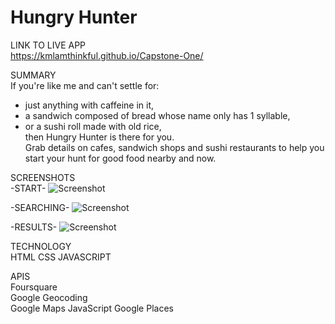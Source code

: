 # Hungry Hunter
LINK TO LIVE APP</br>
https://kmlamthinkful.github.io/Capstone-One/

SUMMARY
</br>
If you're like me and can't settle for:</br> 
 -  just anything with caffeine in it, </br>
 -  a sandwich composed of bread whose name only has 1 syllable,</br>
 -  or a sushi roll made with old rice,</br>
then Hungry Hunter is there for you.</br>
Grab details on cafes, sandwich shops and sushi restaurants to help you start your hunt for good food nearby and now.

SCREENSHOTS</br>
-START-
![Screenshot](https://github.com/kmlamthinkful/Capstone-One/blob/master/screenshots/Capstone%20One_%20Hungry%20Hunter%20-%20Start%20Page.png)

-SEARCHING-
![Screenshot](https://github.com/kmlamthinkful/Capstone-One/blob/master/screenshots/Capstone%20One_%20Hungry%20Hunter%20%20-%20Search.png)

-RESULTS-
![Screenshot](https://github.com/kmlamthinkful/Capstone-One/blob/master/screenshots/Capstone%20One_%20Hungry%20Hunter%20-%20Results.png)


TECHNOLOGY
</br>
HTML
CSS
JAVASCRIPT

APIS</br>
Foursquare</br>
Google Geocoding  
Google Maps JavaScript
Google Places
